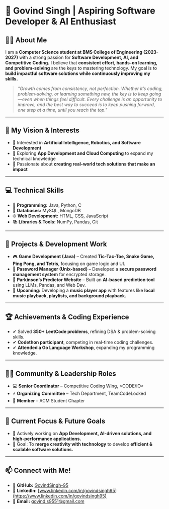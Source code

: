 # 🚀 Govind Singh | Aspiring Software Developer & AI Enthusiast  

## 👨‍💻 About Me  
I am a **Computer Science student at BMS College of Engineering (2023-2027)** with a strong passion for **Software Development, AI, and Competitive Coding.** I believe that **consistent effort, hands-on learning, and problem-solving** are the keys to mastering technology. My goal is to **build impactful software solutions while continuously improving my skills.**  

> *"Growth comes from consistency, not perfection. Whether it’s coding, problem-solving, or learning something new, the key is to keep going—even when things feel difficult. Every challenge is an opportunity to improve, and the best way to succeed is to keep pushing forward, one step at a time, until you reach the top."*  

---

## 🌟 My Vision & Interests  
- 🔹 Interested in **Artificial Intelligence, Robotics, and Software Development**  
- 🔹 Exploring **App Development and Cloud Computing** to expand my technical knowledge  
- 🔹 Passionate about **creating real-world tech solutions that make an impact**  

---

## 💻 Technical Skills  
- 🚀 **Programming:** Java, Python, C  
- 💾 **Databases:** MySQL, MongoDB  
- 🌐 **Web Development:** HTML, CSS, JavaScript  
- 📚 **Libraries & Tools:** NumPy, Pandas, Git  

---

## 🚀 Projects & Development Work  
- 🎮 **Game Development (Java)** – Created **Tic-Tac-Toe, Snake Game, Ping Pong, and Tetris**, focusing on game logic and UI.  
- 🔐 **Password Manager (Unix-based)** – Developed a **secure password management system** for encrypted storage.  
- 🧠 **Parkinson’s Predictor Website** – Built an **AI-based prediction tool** using LLMs, Pandas, and Web Dev.  
- 🎵 **Upcoming:** Developing a **music player app** with features like **local music playback, playlists, and background playback.**  

---

## 🏆 Achievements & Coding Experience  
- ✔ Solved **350+ LeetCode problems**, refining DSA & problem-solving skills.  
- ✔ **Codethon participant**, competing in real-time coding challenges.  
- ✔ **Attended a Go Language Workshop**, expanding my programming knowledge.  

---

## 👨‍💻 Community & Leadership Roles  
- 💻 **Senior Coordinator** – Competitive Coding Wing, <CODE/IO>  
- ⚡ **Organizing Committee** – Tech Department, TeamCodeLocked  
- 📌 **Member** – ACM Student Chapter  

---

## 📌 Current Focus & Future Goals  
- 🔹 Actively working on **App Development, AI-driven solutions, and high-performance applications.**  
- 🔹 Goal: To **merge creativity with technology** to develop **efficient & scalable software solutions.**  

---

## 📫 Connect with Me!  
- 🔗 **GitHub:** [GovindSingh-95](https://github.com/GovindSingh-95)  
- 🔗 **LinkedIn:** [www.linkedin.com/in/govindsingh95](https://www.linkedin.com/in/govindsingh95)  
- 📧 **Email:** [govind.s9551@gmail.com](mailto:govind.s9551@gmail.com)  
